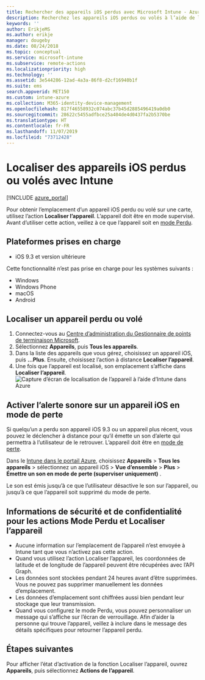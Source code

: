 ```yaml
---
title: Rechercher des appareils iOS perdus avec Microsoft Intune - Azure | Microsoft Docs
description: Recherchez les appareils iOS perdus ou volés à l’aide de l’option Localiser l’appareil dans Microsoft Intune. Obtenez également plus d’informations sur la sécurité et les informations de confidentialité lors de l’utilisation de l’action Localiser l’appareil.
keywords: ''
author: ErikjeMS
ms.author: erikje
manager: dougeby
ms.date: 08/24/2018
ms.topic: conceptual
ms.service: microsoft-intune
ms.subservice: remote-actions
ms.localizationpriority: high
ms.technology: ''
ms.assetid: 3e544286-12ad-4a3a-86f8-d2cf16940b1f
ms.suite: ems
search.appverid: MET150
ms.custom: intune-azure
ms.collection: M365-identity-device-management
ms.openlocfilehash: 817f46558932c074abc37b45d2885496419a0db0
ms.sourcegitcommit: 28622c5455adfbce25a404de4d0437fa2b5370be
ms.translationtype: HT
ms.contentlocale: fr-FR
ms.lasthandoff: 11/07/2019
ms.locfileid: "73712428"
---
```

# <a name="locate-lost-or-stolen-ios-devices-with-intune"></a>Localiser des appareils iOS perdus ou volés avec Intune

[!INCLUDE [azure_portal](../includes/azure_portal.md)]

Pour obtenir l’emplacement d’un appareil iOS perdu ou volé sur une carte, utilisez l’action **Localiser l’appareil**. L’appareil doit être en mode supervisé. Avant d’utiliser cette action, veillez à ce que l’appareil soit en [mode Perdu](device-lost-mode.md).

## <a name="supported-platforms"></a>Plateformes prises en charge

- iOS 9.3 et version ultérieure

Cette fonctionnalité n’est pas prise en charge pour les systèmes suivants : 
- Windows
- Windows Phone
- macOS
- Android

## <a name="locate-a-lost-or-stolen-device"></a>Localiser un appareil perdu ou volé

1. Connectez-vous au [Centre d’administration du Gestionnaire de points de terminaison Microsoft](https://go.microsoft.com/fwlink/?linkid=2109431).
3. Sélectionnez **Appareils**, puis **Tous les appareils**.
4. Dans la liste des appareils que vous gérez, choisissez un appareil iOS, puis **...Plus**. Ensuite, choisissez l’action à distance **Localiser l’appareil**.
5. Une fois que l’appareil est localisé, son emplacement s’affiche dans **Localiser l’appareil**.
    ![Capture d’écran de localisation de l’appareil à l’aide d’Intune dans Azure](./media/device-locate/locate-device.png)


## <a name="activate-lost-mode-sound-alert-on-an-ios-device"></a>Activer l’alerte sonore sur un appareil iOS en mode de perte

Si quelqu’un a perdu son appareil iOS 9.3 ou un appareil plus récent, vous pouvez le déclencher à distance pour qu’il émette un son d’alerte qui permettra à l’utilisateur de le retrouver. L’appareil doit être en [mode de perte](device-lost-mode.md).

Dans le [Intune dans le portail Azure](https://aka.ms/intuneportal), choisissez **Appareils** > **Tous les appareils** > sélectionnez un appareil iOS > **Vue d’ensemble**  >  **Plus** > **Émettre un son en mode de perte (superviser uniquement)** .

Le son est émis jusqu’à ce que l’utilisateur désactive le son sur l’appareil, ou jusqu’à ce que l’appareil soit supprimé du mode de perte.


## <a name="security-and-privacy-information-for-lost-mode-and-locate-device-actions"></a>Informations de sécurité et de confidentialité pour les actions Mode Perdu et Localiser l’appareil
- Aucune information sur l’emplacement de l’appareil n’est envoyée à Intune tant que vous n’activez pas cette action.
- Quand vous utilisez l’action Localiser l’appareil, les coordonnées de latitude et de longitude de l’appareil peuvent être récupérées avec l’API Graph.
- Les données sont stockées pendant 24 heures avant d’être supprimées. Vous ne pouvez pas supprimer manuellement les données d’emplacement.
- Les données d’emplacement sont chiffrées aussi bien pendant leur stockage que leur transmission.
- Quand vous configurez le mode Perdu, vous pouvez personnaliser un message qui s’affiche sur l’écran de verrouillage. Afin d’aider la personne qui trouve l’appareil, veillez à inclure dans le message des détails spécifiques pour retourner l’appareil perdu.

## <a name="next-steps"></a>Étapes suivantes

Pour afficher l’état d’activation de la fonction Localiser l’appareil, ouvrez **Appareils**, puis sélectionnez **Actions de l’appareil**.
